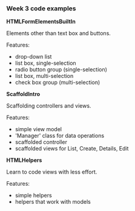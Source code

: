### Week 3 code examples

**HTMLFormElementsBuiltIn**

Elements other than text box and buttons.

Features:
- drop-down list
- list box, single-selection
- radio button group (single-selection)
- list box, multi-selection
- check box group (multi-selection)

**ScaffoldIntro**

Scaffolding controllers and views.

Features:
- simple view model
- 'Manager' class for data operations
- scaffolded controller
- scaffolded views for List, Create, Details, Edit

**HTMLHelpers**

Learn to code views with less effort.

Features:
- simple helpers
- helpers that work with models
